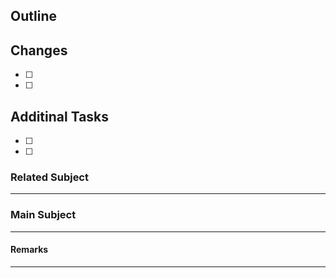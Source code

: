 ## Outline

<!-- some explain about issue -->

## Changes
- [ ]
- [ ]

## Additinal Tasks
- [ ]
- [ ]

### Related Subject
---
<!-- Optional (backlog) -->

### Main Subject
---
<!-- Optional (backlog) -->

#### Remarks
---
<!-- Optional -->
